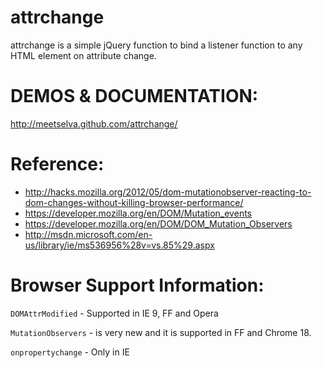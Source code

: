 attrchange
==========

attrchange is a simple jQuery function to bind a listener function to any HTML element on attribute change. 

DEMOS & DOCUMENTATION: 
======================
http://meetselva.github.com/attrchange/

Reference:
==========
 - http://hacks.mozilla.org/2012/05/dom-mutationobserver-reacting-to-dom-changes-without-killing-browser-performance/
 - https://developer.mozilla.org/en/DOM/Mutation_events
 - https://developer.mozilla.org/en/DOM/DOM_Mutation_Observers
 - http://msdn.microsoft.com/en-us/library/ie/ms536956%28v=vs.85%29.aspx

Browser Support Information:
============================
`DOMAttrModified`     - Supported in IE 9, FF and Opera

`MutationObservers`   - is very new and it is supported in FF and Chrome 18.  

`onpropertychange`    - Only in IE
